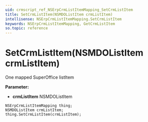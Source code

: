 ```yaml
---
uid: crmscript_ref_NSErpCrmListItemMapping_SetCrmListItem
title: SetCrmListItem(NSMDOListItem crmListItem)
intellisense: NSErpCrmListItemMapping.SetCrmListItem
keywords: NSErpCrmListItemMapping, GetCrmListItem
so.topic: reference
---
```


# SetCrmListItem(NSMDOListItem crmListItem)

One mapped SuperOffice listItem

**Parameter:** 
 - **crmListItem** NSMDOListItem

```crmscript
NSErpCrmListItemMapping thing;
NSMDOListItem crmListItem;
thing.SetCrmListItem(crmListItem);
```

